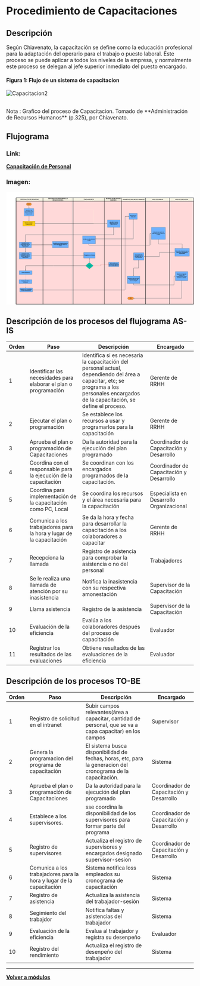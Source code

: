 # Procedimiento de Capacitaciones
## Descripción

Según Chiavenato, la capacitación se define como la educación profesional para la adaptación del operario para el trabajo o puesto laboral. Este proceso se puede aplicar a todos los niveles de la empresa, y normalmente este proceso se delegan al jefe superior inmediato del puesto encargado. 

#### Figura 1: Flujo de un sistema de capacitacion 
![Capacitacion2](https://github.com/EdisonLoky29/Grupo-2-DBD-24-1-/assets/164259064/2abcdbb2-2cd4-4d64-89c4-ce81a7e6fca5)

 <br>
Nota : Grafico del proceso de Capacitacion. Tomado de **Administración de Recursos Humanos** (p.325), por Chiavenato. 




## Flujograma
### Link: 

**[Capacitación de Personal](https://lucid.app/lucidchart/e20d016c-cdfc-44a1-ba47-ce56aacd429a/edit?viewport_loc=-2478%2C-1047%2C5713%2C2798%2C0_0&invitationId=inv_281ab008-a02b-4aa9-a96a-fd2bdb0646ef)**

### Imagen:

![Capacitación ](Capacitaciones.png)


## Descripción de los procesos del flujograma AS-IS
| Orden | Paso                                                                | Descripción                                                                                                                                                                              | Encargado                                 |
| ----- | ------------------------------------------------------------------- | ---------------------------------------------------------------------------------------------------------------------------------------------------------------------------------------- | ----------------------------------------- |
| 1     | Identificar las necesidades para elaborar el plan o programación    | Identifica si es necesaria la capacitación del personal actual, dependiendo del área a capacitar, etc; se programa a los personales encargados de la capacitación, se define el proceso. | Gerente de RRHH                           |
| 2     | Ejecutar el plan o programación                                     | Se establece los recursos a usar y programarlos para la capacitación                                                                                                                     | Gerente de RRHH                           |
| 3     | Aprueba el plan o programación de Capacitaciones                    | Da la autoridad para la ejecución del plan programado                                                                                                                                    | Coordinador de Capacitación y Desarrollo                   |
| 4     | Coordina con el responsable para la ejecución de la capacitación    | Se coordinan con los encargados programados de la capacitación.                                                                                                                          | Coordinador de Capacitación y Desarrollo                    |
| 5     | Coordina para implementación de la capacitación como PC, Local      | Se coordina los recursos y el área necesaria para la capacitación                                                                                                                        | Especialista en Desarrollo Organizacional |
| 6     | Comunica a los trabajadores para la hora y lugar de la capacitación | Se da la hora y fecha para desarrollar la capacitación a los colaboradores a capacitar                                                                                                   | Gerente de RRHH                           |
| 7     | Recepciona la llamada                                               | Registro de asistencia para comprobar la asistencia o no del personal                                                                                                                    | Trabajadores                              |
| 8     | Se le realiza una llamada de atención por su inasistencia           | Notifica la inasistencia con su respectiva amonestación                                                                                                                                  | Supervisor de la Capacitación                        |
| 9     | Llama asistencia                                                    | Registro de la asistencia                                                                                                                                                                | Supervisor de la Capacitación                          |
| 10    | Evaluación de la eficiencia                                         | Evalúa a los colaboradores después del proceso de capacitación                                                                                                                           | Evaluador                           |
| 11    | Registrar los resultados de las evaluaciones                        | Obtiene resultados de las evaluaciones de la eficiencia                                                                                                                                  | Evaluador                           |
## Descripción de los procesos TO-BE
| Orden | Paso                                                                | Descripción                                                                                                  | Encargado                                |
|-------|---------------------------------------------------------------------|--------------------------------------------------------------------------------------------------------------|------------------------------------------|
|     1 | Registro de solicitud en el intranet                                | Subir campos relevantes(área a capacitar, cantidad de personal, que se va a capa capacitar) en los campos    | Supervisor                               |
|     2 | Genera la programacion del programa de capacitación                 | El sistema busca disponibilidad de fechas, horas, etc, para la generacion del cronograma de la capacitación. | Sistema                                  |
|     3 | Aprueba el plan o programación de Capacitaciones                    | Da la autoridad para la ejecución del plan programado                                                        | Coordinador de Capacitación y Desarrollo |
|     4 | Establece a los supervisores.                                       | sse coordina la disponibilidad de los supervisores para formar parte del programa                            | Coordinador de Capacitación y Desarrollo |
|     5 | Registro de supervisores                                            | Actualiza el registro de supervisores y encargados designado supervisor-sesion                               | Coordinador de Capacitación y Desarrollo |
|     6 | Comunica a los trabajadores para la hora y lugar de la capacitación | Sistema notifica  loss empleados su cronograma de capacitación                                               | Sistema                                  |
|     7 | Registro de asistencia                                              | Actualiza la asistencia del trabajador-sesión                                                                | Sistema                                  |
|     8 | Segimiento del trabajdor                                            | Notifica faltas y asistencias del trabajador                                                                 | Sistema                                  |
|     9 | Evaluación de la eficiencia                                         | Evalua al trabajador y registra su desenpeño                                                                 | Evaluador                                |
|    10 | Registro del rendimiento                                            | Actualiza el registro de desenpeño del trabajador                                                            | Sistema                                  |
---
**[Volver a módulos](../Modulos.md)**

